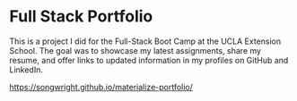 # Full Stack Portfolio

This is a project I did for the Full-Stack Boot Camp at the UCLA Extension School. The goal was to showcase my latest assignments, share my resume, and offer links to updated information in my profiles on GitHub and LinkedIn.

https://songwright.github.io/materialize-portfolio/